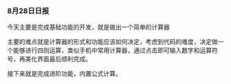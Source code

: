 ### 8月28日日报

今天主要是完成基础功能的开发，就是做出一个简单的计算器

主要的难点就是计算器的形式和功能应该如何决定，考虑到代码的难度，决定做一个能够进行四则运算，类似手机中常用计算器，通过点击即可输入数字和运算符号，再美化界面最后顺利完成。

接下来就是完成进阶功能，内置公式计算。

